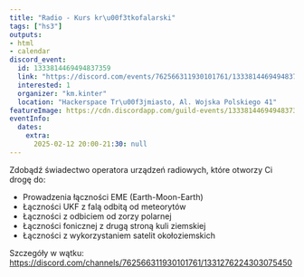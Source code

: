 ```yaml
---
title: "Radio - Kurs kr\u00f3tkofalarski"
tags: ["hs3"]
outputs:
- html
- calendar
discord_event:
  id: 1333814469494837359
  link: "https://discord.com/events/762566311930101761/1333814469494837359"
  interested: 1
  organizer: "km.kinter"
  location: "Hackerspace Tr\u00f3jmiasto, Al. Wojska Polskiego 41"
featureImage: https://cdn.discordapp.com/guild-events/1333814469494837359/60828de90c03632c6c206037e0f1ec5d.png?size=1024
eventInfo:
  dates:
    extra:
      2025-02-12 20:00-21:30: null
---
```

Zdobądź świadectwo operatora urządzeń radiowych, które otworzy Ci drogę do:

- Prowadzenia łączności EME (Earth-Moon-Earth)
- Łączności UKF z falą odbitą od meteorytów
- Łączności z odbiciem od zorzy polarnej
- Łączności fonicznej z drugą stroną kuli ziemskiej
- Łączności z wykorzystaniem satelit okołoziemskich

Szczegóły w wątku: https://discord.com/channels/762566311930101761/1331276224303075450
